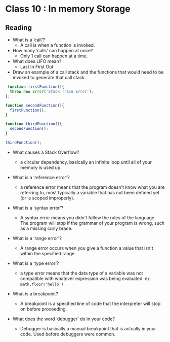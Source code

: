 # Class 10 : In memory Storage

## Reading


- What is a ‘call’?
  - A call is when a function is invoked.
- How many ‘calls’ can happen at once?
  - Only 1 call can happen at a time.
- What does LIFO mean?
  - Last In First Out
- Draw an example of a call stack and the functions that would need to be invoked to generate that call stack.

```js
 function firstFunction(){
  throw new Error('Stack Trace Error');
};

function secondFunction(){
  firstFunction();
}

function thirdFunction(){
  secondFunction();
}

thirdFunction();
```

- What causes a Stack Overflow?
    - a circular dependency, basically an infinite loop until all of your memory is used up.

- What is a ‘reference error’?
  - a reference error means that the program doesn't know what you are referring to, most typically a variable that has not been defined yet (or is scoped improperly).
- What is a ‘syntax error’?
  - A syntax error means you didn't follow the rules of the language. The program will stop if the grammar of your program is wrong, such as a missing curly brace.
- What is a ‘range error’?
  - A range error occurs when you give a function a value that isn't within the specified range.
- What is a ‘type error’?
  - a type error means that the data type of a variable was not compatible with whatever expression was being evaluated. ex `math.floor('hello')`
- What is a breakpoint?
  - A breakpoint is a specified line of code that the interpreter will stop on before proceeding.
- What does the word ‘debugger’ do in your code?
  - Debugger is basically a manual breakpoint that is actually in your code. Used before debuggers were common.
